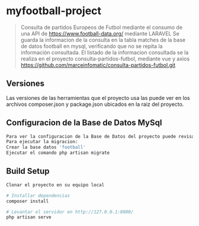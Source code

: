 # myfootball-project

> Consulta de partidos Europeos de Futbol mediante el consumo de una API de https://www.football-data.org/ mediante LARAVEL
> Se guarda la informacion de la consulta en la tabla matches de la base de datos football en mysql, verificando que no se repita la informaciòn consultada.
> El listado de la informacion consultada se la realiza en el proyecto consulta-partidos-futbol, mediante vue y axios
> https://github.com/marceinfomatic/consulta-partidos-futbol.git

## Versiones
Las versiones de las herramientas que el proyecto usa las puede ver en los archivos composer.json y package.json ubicados en la raiz del proyecto.

## Configuracion de la Base de Datos MySql
``` bash
Para ver la configuracion de la Base de Datos del proyecto puede revisar el archivo .env ubicado en la raiz del proyecto.
Para ejecutar la migracion:
Crear la base datos 'football' 
Ejecutar el comando php artisan migrate
```

## Build Setup

``` bash
Clonar el proyecto en su equipo local

# Installar dependencias
composer install

# Levantar el servidor en http://127.0.0.1:8000/
php artisan serve

```
